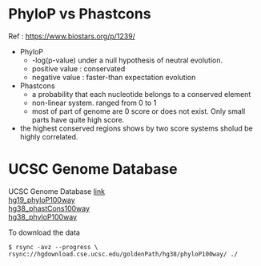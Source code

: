 # PhyloP vs Phastcons
  Ref : https://www.biostars.org/p/1239/
  - PhyloP
    - -log(p-value) under a null hypothesis of neutral evolution.
    - positive value : conservated
    - negative value : faster-than expectation evolution
  - Phastcons
    - a probability that each nucleotide belongs to a conserved element
    - non-linear system. ranged from 0 to 1
    - most of part of genome are 0 score or does not exist. Only small parts have quite high score.
  - the highest conserved regions shows by two score systems sholud be highly correlated.
 
# UCSC Genome Database
  UCSC Genome Database [link](https://hgdownload.soe.ucsc.edu/downloads.html#human)  
  [hg19_phyloP100way](http://hgdownload.cse.ucsc.edu/goldenpath/hg19/phyloP100way/)  
  [hg38_phastCons100way](https://hgdownload.soe.ucsc.edu/goldenPath/hg38/phastCons100way/)  
  [hg38_phyloP100way](https://hgdownload.soe.ucsc.edu/goldenPath/hg38/phyloP100way/)  
    
      
  To download the data
  ```
  $ rsync -avz --progress \
  rsync://hgdownload.cse.ucsc.edu/goldenPath/hg38/phyloP100way/ ./
  ```
